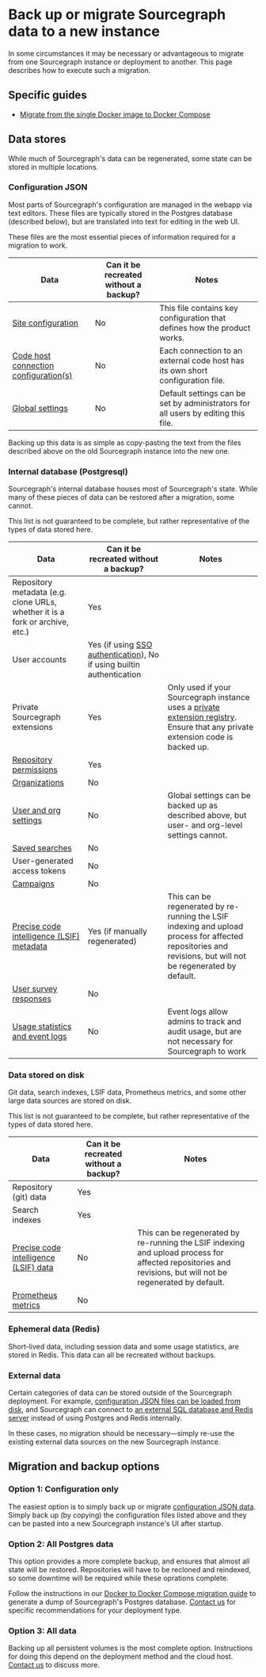 # Back up or migrate Sourcegraph data to a new instance

In some circumstances it may be necessary or advantageous to migrate from one Sourcegraph instance or deployment to another. This page describes how to execute such a migration.

## Specific guides

- [Migrate from the single Docker image to Docker Compose](docker-compose/migrate.md)

## Data stores

While much of Sourcegraph's data can be regenerated, some state can be stored in multiple locations.

### Configuration JSON

Most parts of Sourcegraph's configuration are managed in the webapp via text editors. These files are typically stored in the Postgres database (described below), but are translated into text for editing in the web UI.

These files are the most essential pieces of information required for a migration to work.

|Data|Can it be recreated without a backup?|Notes|
|---|---|---|
|[Site configuration](../config/site_config.md)|No|This file contains key configuration that defines how the product works.|
|[Code host connection configuration(s)](../external_service/index.md)|No|Each connection to an external code host has its own short configuration file.|
|[Global settings](../config/settings.md#editing-global-settings-for-site-admins)|No|Default settings can be set by administrators for all users by editing this file.|

Backing up this data is as simple as copy-pasting the text from the files described above on the old Sourcegraph instance into the new one.

### Internal database (Postgresql)

Sourcegraph's internal database houses most of Sourcegraph's state. While many of these pieces of data can be restored after a migration, some cannot.

This list is not guaranteed to be complete, but rather representative of the types of data stored here.

|Data|Can it be recreated without a backup?|Notes|
|---|---|---|
|Repository metadata (e.g. clone URLs, whether it is a fork or archive, etc.)|Yes||
|User accounts|Yes (if using [SSO authentication](../auth/index.md)), No if using builtin authentication||
|Private Sourcegraph extensions|Yes|Only used if your Sourcegraph instance uses a [private extension registry](../extensions/index.md#publish-extensions-to-a-private-extension-registry). Ensure that any private extension code is backed up.|
|[Repository permissions](../repo/permissions.md)|Yes||
|[Organizations](../organizations.md)|No||
|[User and org settings](../config/settings.md)|No|Global settings can be backed up as described above, but user- and org-level settings cannot.|
|[Saved searches](../../user/search/how-to/saved_searches.md)|No||
|User-generated access tokens|No||
|[Campaigns](../../user/campaigns/index.md)|No||
|[Precise code intelligence (LSIF) metadata](../../user/code_intelligence/explanations/precise_code_intelligence.md)|Yes (if manually regenerated)|This can be regenerated by re-running the LSIF indexing and upload process for affected repositories and revisions, but will not be regenerated by default.|
|[User survey responses](../user_surveys.md)|No||
|[Usage statistics and event logs](../usage_statistics.md)|No|Event logs allow admins to track and audit usage, but are not necessary for Sourcegraph to work|

### Data stored on disk

Git data, search indexes, LSIF data, Prometheus metrics, and some other large data sources are stored on disk.

This list is not guaranteed to be complete, but rather representative of the types of data stored here.

|Data|Can it be recreated without a backup?|Notes|
|---|---|---|
|Repository (git) data|Yes||
|Search indexes|Yes||
|[Precise code intelligence (LSIF) data](../../user/code_intelligence/explanations/precise_code_intelligence.md)|No|This can be regenerated by re-running the LSIF indexing and upload process for affected repositories and revisions, but will not be regenerated by default.|
|[Prometheus metrics](../observability/metrics.md)|No||

### Ephemeral data (Redis)

Short-lived data, including session data and some usage statistics, are stored in Redis. This data can all be recreated without backups.

### External data

Certain categories of data can be stored outside of the Sourcegraph deployment. For example, [configuration JSON files can be loaded from disk](../config/advanced_config_file.md), and Sourcegraph can connect to [an external SQL database and Redis server](../external_database.md) instead of using Postgres and Redis internally. 

In these cases, no migration should be necessary—simply re-use the existing external data sources on the new Sourcegraph instance.

## Migration and backup options

### Option 1: Configuration only

The easiest option is to simply back up or migrate [configuration JSON data](#configuration-json). Simply back up (by copying) the configuration files listed above and they can be pasted into a new Sourcegraph instance's UI after startup.

### Option 2: All Postgres data

This option provides a more complete backup, and ensures that almost all state will be restored. Repositories will have to be recloned and reindexed, so some downtime will be required while these oprations complete.

Follow the instructions in our [Docker to Docker Compose migration guide](../install/docker-compose/migrate.md#backup-single-docker-image-database) to generate a dump of Sourcegraph's Postgres database. [Contact us](https://about.sourcegraph.com/contact/sales) for specific recommendations for your deployment type.

### Option 3: All data

Backing up all persistent volumes is the most complete option. Instructions for doing this depend on the deployment method and the cloud host. [Contact us](https://about.sourcegraph.com/contact/sales) to discuss more.
